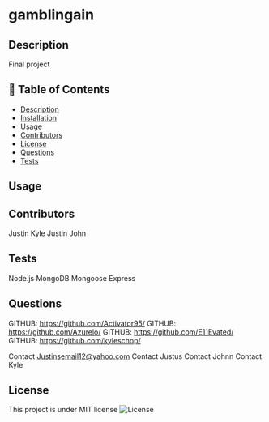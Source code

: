 # gamblingain


## Description
Final project

## 📝 Table of Contents
- <a href="#description">Description</a>
- <a href="#installation">Installation</a>
- <a href="#usage">Usage</a>
- <a href="#contributors">Contributors</a>
- <a href="#license">License</a>
- <a href="#questions">Questions</a>
- <a href="#tests">Tests</a>

## Usage


## Contributors
Justin 
Kyle
Justin
John

## Tests
Node.js
MongoDB
Mongoose
Express

## Questions
GITHUB: https://github.com/Activator95/
GITHUB: https://github.com/Azurelo/
GITHUB: https://github.com/E11Evated/
GITHUB: https://github.com/kyleschop/

Contact Justinsemail12@yahoo.com
Contact Justus
Contact Johnn
Contact Kyle

## License
This project is under MIT license
![License](https://img.shields.io/badge/License-MIT-green.svg)